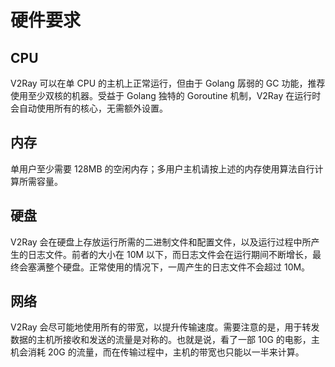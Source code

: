 # 硬件要求

## CPU
V2Ray 可以在单 CPU 的主机上正常运行，但由于 Golang 孱弱的 GC 功能，推荐使用至少双核的机器。受益于 Golang 独特的 Goroutine 机制，V2Ray 在运行时会自动使用所有的核心，无需额外设置。

## 内存
单用户至少需要 128MB 的空闲内存；多用户主机请按上述的内存使用算法自行计算所需容量。

## 硬盘
V2Ray 会在硬盘上存放运行所需的二进制文件和配置文件，以及运行过程中所产生的日志文件。前者的大小在 10M 以下，而日志文件会在运行期间不断增长，最终会塞满整个硬盘。正常使用的情况下，一周产生的日志文件不会超过 10M。

## 网络
V2Ray 会尽可能地使用所有的带宽，以提升传输速度。需要注意的是，用于转发数据的主机所接收和发送的流量是对称的。也就是说，看了一部 10G 的电影，主机会消耗 20G 的流量，而在传输过程中，主机的带宽也只能以一半来计算。

